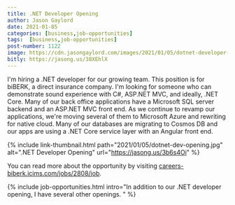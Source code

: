 ```yaml
---
title: .NET Developer Opening
author: Jason Gaylord
date: 2021-01-05
categories: [business,job-opportunities]
tags:  [business,job-opportunities]
post-number: 1122
image: https://cdn.jasongaylord.com/images/2021/01/05/dotnet-developer-opening.jpg
bitly: https://jasong.us/38XEhlX
---
```


I'm hiring a .NET developer for our growing team. This position is for biBERK, a direct insurance company. I'm looking for someone who can demonstrate sound experience with C#, ASP.NET MVC, and ideally, .NET Core. Many of our back office applications have a Microsoft SQL server backend and an ASP.NET MVC front end. As we continue to revamp our applications, we're moving several of them to Microsoft Azure and rewriting for native cloud. Many of our databases are migrating to Cosmos DB and our apps are using a .NET Core service layer with an Angular front end. 

{% include link-thumbnail.html path="2021/01/05/dotnet-dev-opening.jpg" alt=".NET Developer Opening" url="https://jasong.us/3b6s4Oi" %}

You can read more about the opportunity by visiting [careers-biberk.icims.com/jobs/2808/job](https://jasong.us/3b6s4Oi).

{% include job-opportunities.html intro="In addition to our .NET developer opening, I have several other openings. " %}